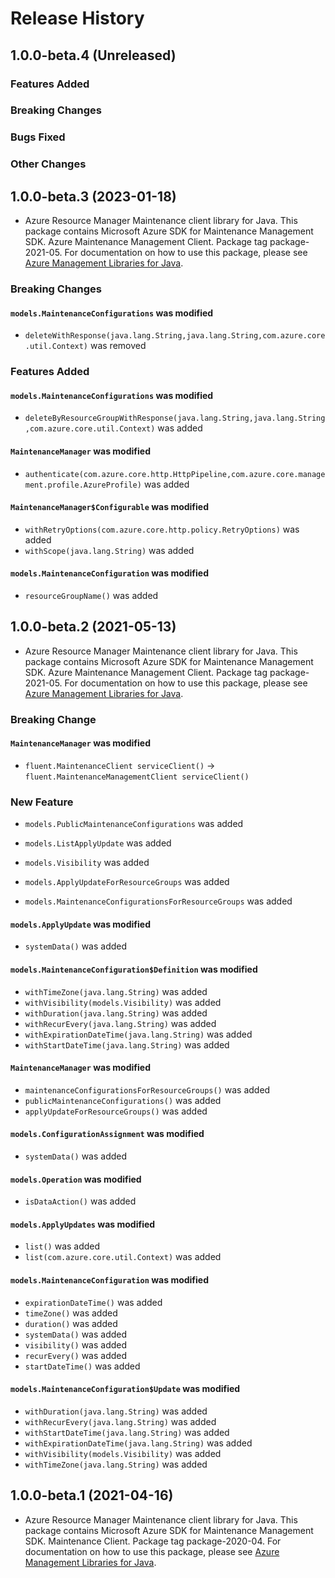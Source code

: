 # Release History

## 1.0.0-beta.4 (Unreleased)

### Features Added

### Breaking Changes

### Bugs Fixed

### Other Changes

## 1.0.0-beta.3 (2023-01-18)

- Azure Resource Manager Maintenance client library for Java. This package contains Microsoft Azure SDK for Maintenance Management SDK. Azure Maintenance Management Client. Package tag package-2021-05. For documentation on how to use this package, please see [Azure Management Libraries for Java](https://aka.ms/azsdk/java/mgmt).

### Breaking Changes

#### `models.MaintenanceConfigurations` was modified

* `deleteWithResponse(java.lang.String,java.lang.String,com.azure.core.util.Context)` was removed

### Features Added

#### `models.MaintenanceConfigurations` was modified

* `deleteByResourceGroupWithResponse(java.lang.String,java.lang.String,com.azure.core.util.Context)` was added

#### `MaintenanceManager` was modified

* `authenticate(com.azure.core.http.HttpPipeline,com.azure.core.management.profile.AzureProfile)` was added

#### `MaintenanceManager$Configurable` was modified

* `withRetryOptions(com.azure.core.http.policy.RetryOptions)` was added
* `withScope(java.lang.String)` was added

#### `models.MaintenanceConfiguration` was modified

* `resourceGroupName()` was added

## 1.0.0-beta.2 (2021-05-13)

- Azure Resource Manager Maintenance client library for Java. This package contains Microsoft Azure SDK for Maintenance Management SDK. Azure Maintenance Management Client. Package tag package-2021-05. For documentation on how to use this package, please see [Azure Management Libraries for Java](https://aka.ms/azsdk/java/mgmt).

### Breaking Change

#### `MaintenanceManager` was modified

* `fluent.MaintenanceClient serviceClient()` -> `fluent.MaintenanceManagementClient serviceClient()`

### New Feature

* `models.PublicMaintenanceConfigurations` was added

* `models.ListApplyUpdate` was added

* `models.Visibility` was added

* `models.ApplyUpdateForResourceGroups` was added

* `models.MaintenanceConfigurationsForResourceGroups` was added

#### `models.ApplyUpdate` was modified

* `systemData()` was added

#### `models.MaintenanceConfiguration$Definition` was modified

* `withTimeZone(java.lang.String)` was added
* `withVisibility(models.Visibility)` was added
* `withDuration(java.lang.String)` was added
* `withRecurEvery(java.lang.String)` was added
* `withExpirationDateTime(java.lang.String)` was added
* `withStartDateTime(java.lang.String)` was added

#### `MaintenanceManager` was modified

* `maintenanceConfigurationsForResourceGroups()` was added
* `publicMaintenanceConfigurations()` was added
* `applyUpdateForResourceGroups()` was added

#### `models.ConfigurationAssignment` was modified

* `systemData()` was added

#### `models.Operation` was modified

* `isDataAction()` was added

#### `models.ApplyUpdates` was modified

* `list()` was added
* `list(com.azure.core.util.Context)` was added

#### `models.MaintenanceConfiguration` was modified

* `expirationDateTime()` was added
* `timeZone()` was added
* `duration()` was added
* `systemData()` was added
* `visibility()` was added
* `recurEvery()` was added
* `startDateTime()` was added

#### `models.MaintenanceConfiguration$Update` was modified

* `withDuration(java.lang.String)` was added
* `withRecurEvery(java.lang.String)` was added
* `withStartDateTime(java.lang.String)` was added
* `withExpirationDateTime(java.lang.String)` was added
* `withVisibility(models.Visibility)` was added
* `withTimeZone(java.lang.String)` was added

## 1.0.0-beta.1 (2021-04-16)

- Azure Resource Manager Maintenance client library for Java. This package contains Microsoft Azure SDK for Maintenance Management SDK. Maintenance Client. Package tag package-2020-04. For documentation on how to use this package, please see [Azure Management Libraries for Java](https://aka.ms/azsdk/java/mgmt).
